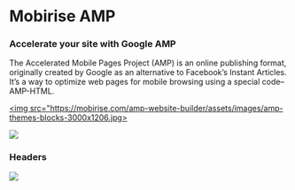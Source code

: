 # Mobirise AMP

### Accelerate your site with Google AMP

The Accelerated Mobile Pages Project (AMP) is an online publishing format, originally created by Google as an alternative to Facebook’s Instant Articles. It’s a way to optimize web pages for mobile browsing using a special code–AMP-HTML.

<a href="https://mobirise.com/amp-website-builder/"><img src="https://mobirise.com/amp-website-builder/assets/images/amp-themes-blocks-3000x1206.jpg></a>

<img src="https://mobirise.com/extensions/mobiriseamp/assets/images/amp-2048x707.jpg">

### Headers

<a href="https://mobirise.com/extensions/mobiriseamp/headers.html"><img src="https://mobirise.com/extensions/mobiriseamp/assets/images/headers-1200x800.png"></a>
